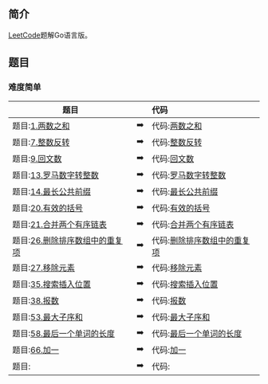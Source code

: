 ## 简介
[LeetCode](https://leetcode-cn.com)题解Go语言版。

## 题目
### 难度简单
|    题目   |               |代码   | 
|----------|:-------------:|:------|
|题目:[1.两数之和](https://leetcode-cn.com/problems/two-sum/)|:arrow_right:|代码:[两数之和](./code/twoSum.go)|
|题目:[7.整数反转](https://leetcode-cn.com/problems/reverse-integer/)|:arrow_right:|代码:[整数反转](./code/reverse.go)|
|题目:[9.回文数](https://leetcode-cn.com/problems/palindrome-number/)|:arrow_right:|代码:[回文数](./code/isPalindrome.go)|  
|题目:[13.罗马数字转整数](https://leetcode-cn.com/problems/roman-to-integer/)|:arrow_right:|代码:[罗马数字转整数](./code/romanToInt.go)|
|题目:[14.最长公共前缀](https://leetcode-cn.com/problems/longest-common-prefix/)|:arrow_right:|代码:[最长公共前缀](./code/longestCommonPrefix.go)|
|题目:[20.有效的括号](https://leetcode-cn.com/problems/valid-parentheses/)|:arrow_right:|代码:[有效的括号](./code/isValid.go)|
|题目:[21.合并两个有序链表](https://leetcode-cn.com/problems/merge-two-sorted-lists/)|:arrow_right:|代码:[合并两个有序链表](./code/mergeTwoLists.go)|
|题目:[26.删除排序数组中的重复项](https://leetcode-cn.com/problems/remove-duplicates-from-sorted-array/)|:arrow_right:|代码:[删除排序数组中的重复项](./code/removeDuplicates.go)
|题目:[27.移除元素](https://leetcode-cn.com/problems/remove-element/)|:arrow_right:|代码:[移除元素](./code/removeElement.go)
|题目:[35.搜索插入位置](https://leetcode-cn.com/problems/search-insert-position/)|:arrow_right:|代码:[搜索插入位置](./code/searchInsert.go)|
|题目:[38.报数](https://leetcode-cn.com/problems/count-and-say/)|:arrow_right:|代码:[报数](./code/countAndSay.go)|
|题目:[53.最大子序和](https://leetcode-cn.com/problems/maximum-subarray/)|:arrow_right:|代码:[最大子序和](./code/maxSubArray.go)|
|题目:[58.最后一个单词的长度](https://leetcode-cn.com/problems/length-of-last-word/)|:arrow_right:|代码:[最后一个单词的长度](./code/lengthOfLastWord.go)|
|题目:[66.加一](https://leetcode-cn.com/problems/plus-one/)|:arrow_right:|代码:[加一](./code/plusOne.go)|
|题目:[]()|:arrow_right:|代码:[]()|


